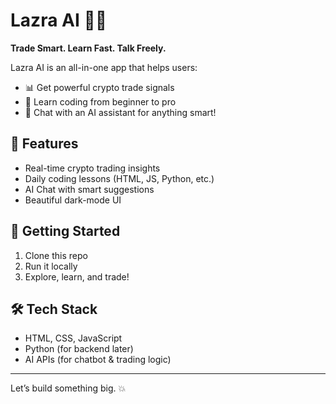 # Lazra AI 🤖🔥

**Trade Smart. Learn Fast. Talk Freely.**

Lazra AI is an all-in-one app that helps users:
- 📊 Get powerful crypto trade signals
- 🧠 Learn coding from beginner to pro
- 💬 Chat with an AI assistant for anything smart!

## 🌟 Features
- Real-time crypto trading insights
- Daily coding lessons (HTML, JS, Python, etc.)
- AI Chat with smart suggestions
- Beautiful dark-mode UI

## 🚀 Getting Started
1. Clone this repo
2. Run it locally
3. Explore, learn, and trade!

## 🛠️ Tech Stack
- HTML, CSS, JavaScript
- Python (for backend later)
- AI APIs (for chatbot & trading logic)

---

Let’s build something big. 💥
